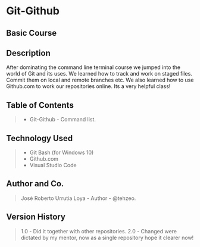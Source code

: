 # Git-Github
## Basic Course

## Description
After dominating the command line terminal course we jumped into the world of Git and its uses. We learned how to track and work on staged files. Commit them on local and remote branches etc. We also learned how to use Github.com to work our repositories online. Its a very helpful class!

## Table of Contents
> * Git-Github - Command list.

## Technology Used
> * Git Bash (for Windows 10)
> * Github.com
> * Visual Studio Code

## Author and Co.
> José Roberto Urrutia Loya - Author - @tehzeo.
 
## Version History
> 1.0 - Did it together with other repositories.
> 2.0 - Changed were dictated by my mentor, now as a single repository hope it clearer now! 
